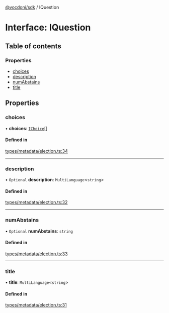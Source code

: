 [@vocdoni/sdk](/sdk) / IQuestion

# Interface: IQuestion

## Table of contents

### Properties

- [choices](IQuestion#choices)
- [description](IQuestion#description)
- [numAbstains](IQuestion#numabstains)
- [title](IQuestion#title)

## Properties

### choices

• **choices**: [`IChoice`](IChoice)[]

#### Defined in

[types/metadata/election.ts:34](https://github.com/vocdoni/vocdoni-sdk/blob/1053e59/src/types/metadata/election.ts#L34)

___

### description

• `Optional` **description**: `MultiLanguage`\<`string`\>

#### Defined in

[types/metadata/election.ts:32](https://github.com/vocdoni/vocdoni-sdk/blob/1053e59/src/types/metadata/election.ts#L32)

___

### numAbstains

• `Optional` **numAbstains**: `string`

#### Defined in

[types/metadata/election.ts:33](https://github.com/vocdoni/vocdoni-sdk/blob/1053e59/src/types/metadata/election.ts#L33)

___

### title

• **title**: `MultiLanguage`\<`string`\>

#### Defined in

[types/metadata/election.ts:31](https://github.com/vocdoni/vocdoni-sdk/blob/1053e59/src/types/metadata/election.ts#L31)
